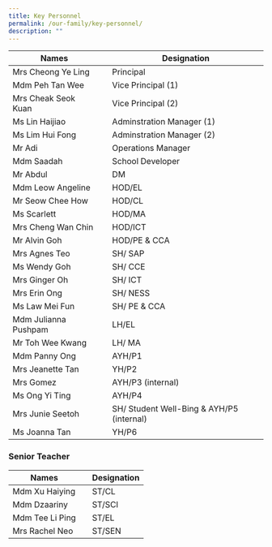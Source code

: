 ```yaml
---
title: Key Personnel
permalink: /our-family/key-personnel/
description: ""
---
```

| Names| | Designation |
| -------- | -------- | -------- |
| Mrs Cheong Ye Ling    | | Principal    |
| Mdm Peh Tan Wee   | | Vice Principal  (1)   |
| Mrs Cheak Seok Kuan    | | Vice Principal (2)  |
| Ms Lin Haijiao    | | Adminstration Manager (1)  |
| Ms Lim Hui Fong   | | Adminstration Manager (2)  |
| Mr Adi    | | Operations Manager |
| Mdm Saadah   | |School Developer|
| Mr Abdul  | | DM |
| Mdm Leow Angeline    | | HOD/EL|
| Mr Seow Chee How   | | HOD/CL|
| Ms Scarlett | | HOD/MA|
| Mrs Cheng Wan Chin | | HOD/ICT|
| Mr Alvin Goh | | HOD/PE & CCA|
| Mrs Agnes Teo | | SH/ SAP|
| Ms Wendy Goh | | SH/ CCE|
| Mrs Ginger Oh | | SH/ ICT|
| Mrs Erin Ong | | SH/ NESS|
| Ms Law Mei Fun | | SH/ PE & CCA|
| Mdm Julianna Pushpam | | LH/EL|
| Mr Toh Wee Kwang | | LH/ MA|
| Mdm Panny Ong | | AYH/P1|
| Mrs Jeanette Tan | | YH/P2|
| Mrs Gomez| | AYH/P3 (internal)|
| Ms Ong Yi Ting | | AYH/P4|
| Mrs Junie Seetoh | | SH/ Student Well-Bing & AYH/P5 (internal)|
| Ms Joanna Tan | | YH/P6|



### Senior Teacher



| Names| | Designation |
| -------- | -------- | -------- |
| Mdm Xu Haiying  | | ST/CL    |
| Mdm Dzaariny  | | ST/SCI    |
| Mdm Tee Li Ping  | | ST/EL    |
| Mrs Rachel Neo  | | ST/SEN   |


